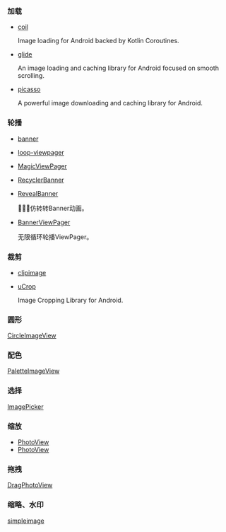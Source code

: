 ### 加载
* [coil](https://github.com/coil-kt/coil)

    Image loading for Android backed by Kotlin Coroutines.
* [glide](https://github.com/bumptech/glide)

    An image loading and caching library for Android focused on smooth scrolling.
* [picasso](https://github.com/square/picasso)

    A powerful image downloading and caching library for Android.
### 轮播
* [banner](https://github.com/youth5201314/banner)
* [loop-viewpager](https://github.com/xwc520/loop-viewpager)
* [MagicViewPager](https://github.com/hongyangAndroid/MagicViewPager)
* [RecyclerBanner](https://github.com/ren93/RecyclerBanner)
* [RevealBanner](https://github.com/tokiii/RevealBanner)

    🚀🚀🚀仿转转Banner动画。
* [BannerViewPager](https://github.com/zhpanvip/BannerViewPager)

    无限循环轮播ViewPager。
### 裁剪
* [clipimage](https://github.com/gdutxiaoxu/clipimage)
* [uCrop](https://github.com/Yalantis/uCrop)

    Image Cropping Library for Android.
### 圆形
[CircleImageView](https://github.com/hdodenhof/CircleImageView)
### 配色
[PaletteImageView](https://github.com/DingMouRen/PaletteImageView)
### 选择
[ImagePicker](https://github.com/jeasonlzy/ImagePicker)
### 缩放
* [PhotoView](https://github.com/chrisbanes/PhotoView)
* [PhotoView](https://github.com/bm-x/PhotoView)
### 拖拽
[DragPhotoView](https://github.com/githubwing/DragPhotoView)
### 缩略、水印
[simpleimage](https://github.com/alibaba/simpleimage)